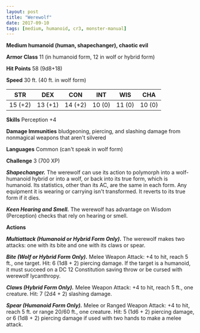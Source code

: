 ```yaml
---
layout: post
title: "Werewolf"
date: 2017-09-10
tags: [medium, humanoid, cr3, monster-manual]
---
```


**Medium humanoid (human, shapechanger), chaotic evil**

**Armor Class** 11 (in humanoid form, 12 in wolf or hybrid form)

**Hit Points** 58 (9d8+18)

**Speed** 30 ft. (40 ft. in wolf form)

|   STR   |   DEX   |   CON   |   INT   |   WIS   |   CHA   |
|:-----:|:-----:|:-----:|:-----:|:-----:|:-----:|
| 15 (+2) | 13 (+1) | 14 (+2) | 10 (0) | 11 (0) | 10 (0) |

**Skills** Perception +4

**Damage Immunities** bludgeoning, piercing, and slashing damage from nonmagical weapons that aren't silvered

**Languages** Common (can't speak in wolf form)

**Challenge** 3 (700 XP)

***Shapechanger.*** The werewolf can use its action to polymorph into a wolf-humanoid hybrid or into a wolf, or back into its true form, which is humanoid. Its statistics, other than its AC, are the same in each form. Any equipment it is wearing or carrying isn't transformed. It reverts to its true form if it dies.

***Keen Hearing and Smell.*** The werewolf has advantage on Wisdom (Perception) checks that rely on hearing or smell.

**Actions**

***Multiattack (Humanoid or Hybrid Form Only).*** The werewolf makes two attacks: one with its bite and one with its claws or spear.

***Bite (Wolf or Hybrid Form Only).*** Melee Weapon Attack: +4 to hit, reach 5 ft., one target. Hit: 6 (1d8 + 2) piercing damage. If the target is a humanoid, it must succeed on a DC 12 Constitution saving throw or be cursed with werewolf lycanthropy.

***Claws (Hybrid Form Only).*** Melee Weapon Attack: +4 to hit, reach 5 ft., one creature. Hit: 7 (2d4 + 2) slashing damage.

***Spear (Humanoid Form Only).*** Melee or Ranged Weapon Attack: +4 to hit, reach 5 ft. or range 20/60 ft., one creature. Hit: 5 (1d6 + 2) piercing damage, or 6 (1d8 + 2) piercing damage if used with two hands to make a melee attack.

